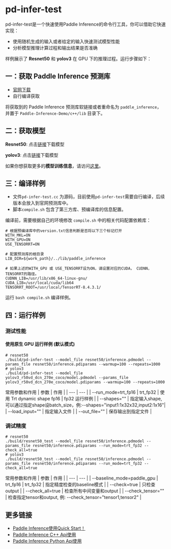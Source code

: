 # pd-infer-test

pd-infer-test是一个快速使用Paddle Inference的命令行工具，你可以借助它快速实现：
- 使用随机生成的输入或者给定的输入快速测试模型性能
- 分析模型推理计算过程和输出结果是否准确

样例展示了 **Resnet50** 和 **yolov3** 在 GPU 下的推理过程。运行步骤如下：

## 一：获取 Paddle Inference 预测库

- [官网下载](https://www.paddlepaddle.org.cn/documentation/docs/zh/advanced_guide/inference_deployment/inference/build_and_install_lib_cn.html)
- 自行编译获取

将获取到的 Paddle Inference 预测库软链接或者重命名为 `paddle_inference`，并置于 `Paddle-Inference-Demo/c++/lib` 目录下。

## 二：获取模型

**Resnet50**: 点击[链接](https://paddle-inference-dist.bj.bcebos.com/Paddle-Inference-Demo/resnet50.tgz)下载模型

**yolov3**: 点击[链接](https://paddle-inference-dist.bj.bcebos.com/Paddle-Inference-Demo/yolov3_r50vd_dcn_270e_coco.tgz)下载模型

如果你想获取更多的**模型训练信息**，请访问[这里](https://github.com/PaddlePaddle/PaddleClas)。

## 三：编译样例
 
- 文件`pd-infer-test.cc` 为源码，目前使用`pd-infer-test`需要自行编译，后续版本会放入到官网预测库中。
- 脚本`compile.sh` 包含了第三方库、预编译库的信息配置。

编译前，需要根据自己的环境修改 `compile.sh` 中的相关代码配置依赖库：
```shell
# 根据预编译库中的version.txt信息判断是否将以下三个标记打开
WITH_MKL=ON
WITH_GPU=ON
USE_TENSORRT=ON

# 配置预测库的根目录
LIB_DIR=${work_path}/../lib/paddle_inference

# 如果上述的WITH_GPU 或 USE_TENSORRT设为ON，请设置对应的CUDA， CUDNN， TENSORRT的路径。
CUDNN_LIB=/usr/lib/x86_64-linux-gnu/
CUDA_LIB=/usr/local/cuda/lib64
TENSORRT_ROOT=/usr/local/TensorRT-8.4.3.1/
```

运行 `bash compile.sh` 编译样例。

## 四：运行样例

### **测试性能**

#### 使用原生 GPU 运行样例 (默认模式)
```shell
# resnet50
./build/pd-infer-test --model_file resnet50/inference.pdmodel --params_file resnet50/inference.pdiparams --warmup=100 --repeats=1000
# yolov3
./build/pd-infer-test --model_file yolov3_r50vd_dcn_270e_coco/model.pdmodel --params_file yolov3_r50vd_dcn_270e_coco/model.pdiparams --warmup=100 --repeats=1000
```
常用参数和作用
| 参数 | 作用 |
| --- | --- |
| --run_mode=trt_fp16 \| trt_fp32 | 使用 Trt dynamic shape fp16 \| fp32 运行样例 |
| --shapes="" | 指定输入shape, 可以通过指定shape设batch_size，例:--shapes="input1:1x32x32,input2:1x16"|
| --load_input="" | 指定输入文件 |
| --out_file="" | 保存输出到指定文件 |


### **调试精度**

```shell
# resnet50
./build/resnet50_test --model_file resnet50/inference.pdmodel --params_file resnet50/inference.pdiparams --run_mode=trt_fp32 --check_all=true
# yolov3
./build/resnet50_test --model_file resnet50/inference.pdmodel --params_file resnet50/inference.pdiparams --run_mode=trt_fp32 --check_all=true
```

常用参数和作用
| 参数 | 作用 |
| --- | --- |
| --baseline_mode=paddle_gpu \| trt_fp16 \| trt_fp32 | 指定精度检查的baseline模式 |
| --check=true | 只检查output |
| --check_all=true | 检查所有中间变量和output |
| --check_tensor="" | 检查指定tensor和output, 例: --check_tensor="tensor1,tensor2" |


## 更多链接
- [Paddle Inference使用Quick Start！](https://paddle-inference.readthedocs.io/en/latest/introduction/quick_start.html)
- [Paddle Inference C++ Api使用](https://paddle-inference.readthedocs.io/en/latest/api_reference/cxx_api_index.html)
- [Paddle Inference Python Api使用](https://paddle-inference.readthedocs.io/en/latest/api_reference/python_api_index.html)
